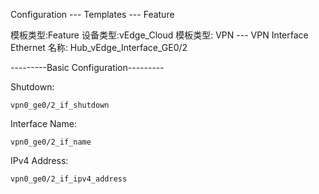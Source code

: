 Configuration --- Templates --- Feature

模板类型:Feature
设备类型:vEdge_Cloud
模板类型: VPN --- VPN Interface Ethernet
名称: Hub_vEdge_Interface_GE0/2

---------Basic Configuration---------

Shutdown: 
```shell
vpn0_ge0/2_if_shutdown
```

Interface Name: 
```shell
vpn0_ge0/2_if_name
```

IPv4 Address: 
```shell
vpn0_ge0/2_if_ipv4_address
```
